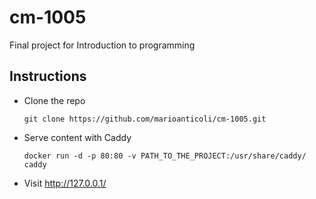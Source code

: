# cm-1005
Final project for Introduction to programming

## Instructions

- Clone the repo
  
  `git clone https://github.com/marioanticoli/cm-1005.git`

- Serve content with Caddy

  `docker run -d -p 80:80 -v PATH_TO_THE_PROJECT:/usr/share/caddy/ caddy`
  
- Visit http://127.0.0.1/
